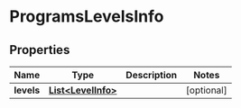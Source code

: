 
# ProgramsLevelsInfo

## Properties
Name | Type | Description | Notes
------------ | ------------- | ------------- | -------------
**levels** | [**List&lt;LevelInfo&gt;**](LevelInfo.md) |  |  [optional]



